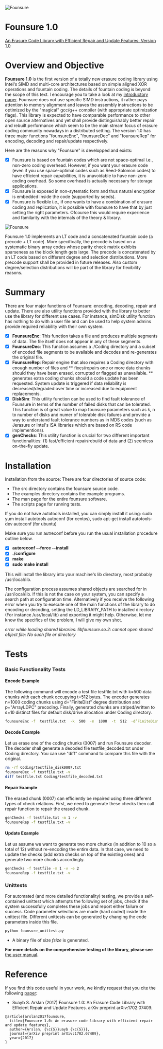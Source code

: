 ![Founsure](https://github.com/suaybarslan/founsure/blob/master/Images/Founsure10.png)
# Founsure 1.0
<ins> An Erasure Code Library with Efficient Repair and Update Features: Version 1.0 </ins>

# Overview and Objective
**Founsure 1.0** is the first version of a totally new erasure coding library using Intel's SIMD and multi-core architectures based on simple aligned XOR operations and fountain coding. The details of fountain coding is beyond the scope of this text. I encourage you to take a look at my [introductory paper](https://arxiv.org/pdf/1402.6016.pdf). Founsure does not use specific SIMD instructions, it rather pays attention to memory alignment and leaves the assembly instructions to be optimized by the "magical" gcc/g++ compiler (with appropriate optimization flags). This library is expected to have comparable performance to other open source alternatives and yet shall provide distinguishably better repair and rebuilt performance which seem to be the main stream focus of erasure coding community nowadays in a distributed setting. The version 1.0 has three major functions "founsureEnc", "founsureDec" and "founsureRep" for encoding, decoding and repair/update respectively. 

Here are the reasons why "Founsure" is developped and exists:
- [x] Founsure is based on fountain codes which are not space-optimal i.e., non-zero coding overhead. However, if you want your erasure code (even if you use space-optimal codes such as Reed-Solomon codes) to have efficient repair capabilities, it is unavoidable to have non-zero coding overhead. So some overhead is actually necessary for storage applications.
- [x] Founsure is exposed in non-sytematic form and thus natural encryption is embedded inside the code (supported by seeds).
- [x] Founsure is flexible i.e., if one wants to have a combination of erasure coding and replication, it is possible with founsure to have that by just setting the right parameters. Ofcourse this would require experience and familarity with the internals of the theory & library.

![Founsure](https://github.com/suaybarslan/founsure/blob/master/Images/founsure_3d.png)

Founsure 1.0 implements an LT code and a concatenated fountain code (a precode + LT code). More specifically, the precode is based on a systematic binary array codes whose parity check matrix exhibits sparseness as the block length gets large. The precode is concatenated by an LT code based on different degree and selection distributions. More precode support shall be provided in future releases. Also custom degree/selection distributions will be part of the library for flexibility reasons.

# Summary
There are four major functions of Founsure: encoding, decoding, repair and update.
There are also utility functions provided with the library to better use the library for different use cases. For instance, simDisk utility function has nothing to do with a user file and can be used to help system admins provide required reliability with their own system.

- [x] **FounsureEnc**: This function takes a file and produces multiple segments of data. The file itself does not appear in any of these segments.
- [x] **FounsureDec**: This function assumes  a ./Coding directory and a subset of encoded file segments to be available and decodes and re-generates the original file.
- [x] **FounsureRep**: Repair engine that also requires a Coding directory with enough number of files and
** fixes/repairs one or more data chunks should they have been erased, corrupted or flagged as unavailable.
** generates extra coding chunks should a code update has been requested. System update is triggered if data reliability is decreased/degraded over time or increased due to equipment replacements.
- [x] **DiskSim**: This utility function can be used to find fault tolerance of Founsure in terms of the number of failed disks that can be tolerated. This function is of great value to map founsure parameters such as k, n to number of disks and numer of tolerable disk failures and provide a way to understand fault tolerance numbers as in MDS codes (such as Jerasure or Intel's ISA libraries which are based on RS code implementions).
- [x] **genChecks**: This utility function is crucial for two different important functionalities: (1) fast/efficient repair/rebuild of data and (2) seemless on-the-fly update. 

# Installation
Installation from the source: There are four directories of source code:

* The src directory contains the founsure source code.
* The examples directory contains the example programs.
* The man page for the entire founsure software.
* The scripts page for running tests.

If you do not have autotools installed, you can simply install it using:
sudo yum install autotools autoconf (for centos), sudo apt-get install autotools-dev autoconf (for ubuntu)

Make sure you run autreconf before you run the usual installation procedure outline below.
- [x] **autoreconf --force --install**
- [x] **./configure**
- [x] **make**
- [x] **sudo make install**

This will install the library into your machine's lib directory, most probably /usr/local/lib.

The configuration process assumes shared objects are searched for in /usr/local/lib. If this is not the case on your system, you can specify a search path at configuration time. Alternatively if you receive the following error when you try to execute one of the main functions of the library to do encoding or decoding, setting the LD_LIBRARY_PATH to installed directory (For instance /usr/local/lib) and exporting it might help. Otherwise, let me know the specifics of the problem, I will give my own shot.

*error while loading shared libraries: libfounsure.so.2: cannot open shared object file: No such file or directory*

# Tests
### Basic Functionality Tests
#### Encode Example
The following command will encode a test file testfile.txt with k=500 data chunks with each chunk occupying t=512 bytes. The encoder generates n=1000 coding chunks using d="FiniteDist" degree distribution and p="ArrayLDPC" precoding. Finally, generated chunks are striped/written to s=10 distinct files for default disk/drive allocation under Coding directory.
```bash
founsureEnc -f  testfile.txt  -k  500  -n  1000  -t  512  -d’FiniteDist’ -p ’ArrayLDPC’ -s 10 -v
```
#### Decode Example
Let us erase one of the coding chunks (0007) and run Founsure decoder. The decoder shall generate a decoded file testfile_decoded.txt under Coding directory. You can use "diff" command to compare this file with the original.
```bash
rm -rf Coding/testfile_disk0007.txt
founsureDec -f testfile.txt -v
diff testfile.txt Coding/testfile_decoded.txt
```
#### Repair Example
The erased chunk (0007) can efficiently be repaired using three different types of check relations. First, we need to generate these checks then call repair function to repair the erased chunk.
```bash
genChecks -f testfile.txt -m 1 -v
founsureRep -f testfile.txt -v
```
#### Update Example
Let us assume we want to generate two more chunks (in addition to 10 so a total of 12) without re-encoding the entire data. In that case, we need to update the checks (add extra checks on top of the existing ones) and generate two more chunks accordingly. 
```bash
genChecks -f testfile -m 1 -v -e 2
founsureRep -f testfile.txt -v
```
### Unittests
For automated (and more detailed functionality) testing, we provide a self-contained unittest which attempts the following set of jobs, check if the system successfully completes these jobs and report either failure or success. Code parameter selections are made (hard coded) inside the unittest file. Different unittests can be generated by changing the code parameters inside this file.
```python
python founsure_unittest.py
```

-  A binary file of size $fsize$ is generated.

**For more details on the comprehensive testing of the library, please see** [the user manual](https://github.com/suaybarslan/founsure/blob/master/tests/Founsure_1_0_User_Manual.pdf).


# Reference

If you find this code useful in your work, we kindly request that you cite the following [paper](https://arxiv.org/abs/1702.07409):
* Suayb S. Arslan (2017) Founsure 1.0: An Erasure Code Library with Efficient Repair and Update Features. arXiv preprint arXiv:1702.07409.
```
@article{arslan2017founsure,
  title={Founsure 1.0: An erasure code library with efficient repair and update features},
  author={Arslan, {\c{S}}uayb {\c{S}}},
  journal={arXiv preprint arXiv:1702.07409},
  year={2017}
}
```

